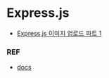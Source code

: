 # Express.js

* [Express.js 이미지 업로드 파트 1](./imgUploadPart1.md)

### REF
* [docs](https://expressjs.com/ko)